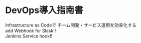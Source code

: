 DevOps導入指南書
================
Infrastructure as Codeで
チーム開発・サービス運用を効率化する  
add Webhook for Slask!!  
Jenkins Service hook!!  

